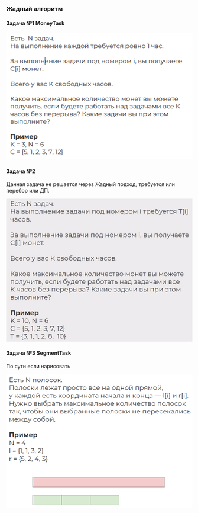 ### Жадный алгоритм

#### Задача №1 MoneyTask

![img.png](../content/greedy_task_1.png)

#### Задача №2

Данная задача не решается через Жадный подход, требуется или перебор или ДП.

![img.png](../content/greedy_task_2.png)

#### Задача №3 SegmentTask

По сути если нарисовать

![img.png](../content/greedy_task_3.png)
